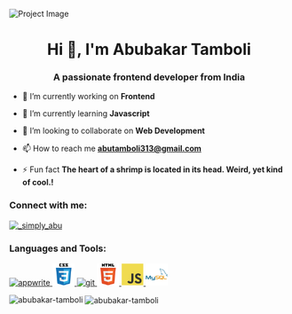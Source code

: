 
![Project Image](https://img.freepik.com/free-photo/abstract-luxury-gradient-blue-background-smooth-dark-blue-with-black-vignette-studio-banner_1258-82651.jpg?size=800&ext=jpg)

<h1 align="center">Hi 👋, I'm Abubakar Tamboli</h1>
<h3 align="center">A passionate frontend developer from India</h3>

- 🔭 I’m currently working on **Frontend**

- 🌱 I’m currently learning **Javascript**

- 👯 I’m looking to collaborate on **Web Development**

- 📫 How to reach me **abutamboli313@gmail.com**

- ⚡ Fun fact **The heart of a shrimp is located in its head. Weird, yet kind of cool.!**

<h3 align="left">Connect with me:</h3>
<p align="left">
<a href="https://instagram.com/_simply_abu" target="blank"><img align="center" src="https://raw.githubusercontent.com/rahuldkjain/github-profile-readme-generator/master/src/images/icons/Social/instagram.svg" alt="_simply_abu" height="30" width="40" /></a>
</p>

<h3 align="left">Languages and Tools:</h3>
<p align="left"> <a href="https://appwrite.io" target="_blank" rel="noreferrer"> <img src="https://www.vectorlogo.zone/logos/appwriteio/appwriteio-icon.svg" alt="appwrite" width="40" height="40"/> </a> <a href="https://www.w3schools.com/css/" target="_blank" rel="noreferrer"> <img src="https://raw.githubusercontent.com/devicons/devicon/master/icons/css3/css3-original-wordmark.svg" alt="css3" width="40" height="40"/> </a> <a href="https://git-scm.com/" target="_blank" rel="noreferrer"> <img src="https://www.vectorlogo.zone/logos/git-scm/git-scm-icon.svg" alt="git" width="40" height="40"/> </a> <a href="https://www.w3.org/html/" target="_blank" rel="noreferrer"> <img src="https://raw.githubusercontent.com/devicons/devicon/master/icons/html5/html5-original-wordmark.svg" alt="html5" width="40" height="40"/> </a> <a href="https://developer.mozilla.org/en-US/docs/Web/JavaScript" target="_blank" rel="noreferrer"> <img src="https://raw.githubusercontent.com/devicons/devicon/master/icons/javascript/javascript-original.svg" alt="javascript" width="40" height="40"/> </a> <a href="https://www.mysql.com/" target="_blank" rel="noreferrer"> <img src="https://raw.githubusercontent.com/devicons/devicon/master/icons/mysql/mysql-original-wordmark.svg" alt="mysql" width="40" height="40"/> </a> </p>

<p><img align="left" src="https://github-readme-stats.vercel.app/api/top-langs?username=abubakar-tamboli&show_icons=true&locale=en&layout=compact" alt="abubakar-tamboli" /></p>

<p>&nbsp;<img align="center" src="https://github-readme-stats.vercel.app/api?username=abubakar-tamboli&show_icons=true&locale=en" alt="abubakar-tamboli" /></p>
